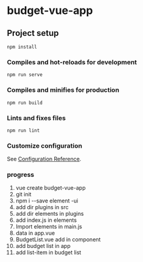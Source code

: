 # budget-vue-app

## Project setup
```
npm install
```

### Compiles and hot-reloads for development
```
npm run serve
```

### Compiles and minifies for production
```
npm run build
```

### Lints and fixes files
```
npm run lint
```

### Customize configuration
See [Configuration Reference](https://cli.vuejs.org/config/).

### progress
1. vue create budget-vue-app
2. git init
3. npm i --save element -ui
4. add dir plugins in src
5. add dir elements in plugins
6. add index.js in elements
7. Import elements in main.js
8. data in app.vue
9. BudgetList.vue add in component
10. add budget list in app
11. add list-item in budget list